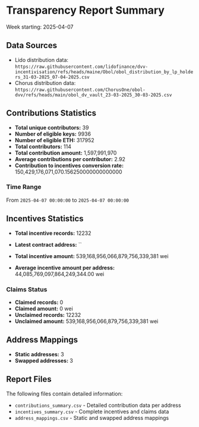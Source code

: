 # Transparency Report Summary
Week starting: 2025-04-07

## Data Sources
- Lido distribution data: `https://raw.githubusercontent.com/lidofinance/dvv-incentivisation/refs/heads/maine/Obol/obol_distribution_by_lp_holders_31-03-2025_07-04-2025.csv`
- Chorus distribution data: `https://raw.githubusercontent.com/ChorusOne/obol-dvv/refs/heads/main/obol_dv_vault_23-03-2025_30-03-2025.csv`

## Contributions Statistics
- **Total unique contributors:** 39
- **Number of eligible keys:** 9936
- **Number of eligible ETH:** 317952
- **Total contributors:** 114
- **Total contribution amount:** 1,597,991,970
- **Average contributions per contributor:** 2.92
- **Contribution to incentives conversion rate:** 150,429,176,071,070.156250000000000000

### Time Range
From `2025-04-07 00:00:00` to `2025-04-07 00:00:00`

## Incentives Statistics
- **Total incentive records:** 12232
- **Latest contract address:** ``

- **Total incentive amount:** 539,168,956,066,879,756,339,381 wei
- **Average incentive amount per address:** 44,085,769,097,864,249,344.00 wei

### Claims Status
- **Claimed records:** 0
- **Claimed amount:** 0 wei
- **Unclaimed records:** 12232
- **Unclaimed amount:** 539,168,956,066,879,756,339,381 wei

## Address Mappings
- **Static addresses:** 3
- **Swapped addresses:** 3

## Report Files
The following files contain detailed information:
- `contributions_summary.csv` - Detailed contribution data per address
- `incentives_summary.csv` - Complete incentives and claims data
- `address_mappings.csv` - Static and swapped address mappings